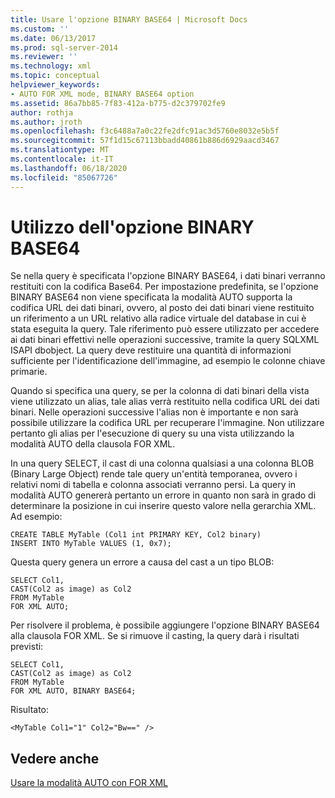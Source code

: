 ```yaml
---
title: Usare l'opzione BINARY BASE64 | Microsoft Docs
ms.custom: ''
ms.date: 06/13/2017
ms.prod: sql-server-2014
ms.reviewer: ''
ms.technology: xml
ms.topic: conceptual
helpviewer_keywords:
- AUTO FOR XML mode, BINARY BASE64 option
ms.assetid: 86a7bb85-7f83-412a-b775-d2c379702fe9
author: rothja
ms.author: jroth
ms.openlocfilehash: f3c6488a7a0c22fe2dfc91ac3d5760e8032e5b5f
ms.sourcegitcommit: 57f1d15c67113bbadd40861b886d6929aacd3467
ms.translationtype: MT
ms.contentlocale: it-IT
ms.lasthandoff: 06/18/2020
ms.locfileid: "85067726"
---
```

# <a name="use-the-binary-base64-option"></a>Utilizzo dell'opzione BINARY BASE64
  Se nella query è specificata l'opzione BINARY BASE64, i dati binari verranno restituiti con la codifica Base64. Per impostazione predefinita, se l'opzione BINARY BASE64 non viene specificata la modalità AUTO supporta la codifica URL dei dati binari, ovvero, al posto dei dati binari viene restituito un riferimento a un URL relativo alla radice virtuale del database in cui è stata eseguita la query. Tale riferimento può essere utilizzato per accedere ai dati binari effettivi nelle operazioni successive, tramite la query SQLXML ISAPI dbobject. La query deve restituire una quantità di informazioni sufficiente per l'identificazione dell'immagine, ad esempio le colonne chiave primarie.  
  
 Quando si specifica una query, se per la colonna di dati binari della vista viene utilizzato un alias, tale alias verrà restituito nella codifica URL dei dati binari. Nelle operazioni successive l'alias non è importante e non sarà possibile utilizzare la codifica URL per recuperare l'immagine. Non utilizzare pertanto gli alias per l'esecuzione di query su una vista utilizzando la modalità AUTO della clausola FOR XML.  
  
 In una query SELECT, il cast di una colonna qualsiasi a una colonna BLOB (Binary Large Object) rende tale query un'entità temporanea, ovvero i relativi nomi di tabella e colonna associati verranno persi. La query in modalità AUTO genererà pertanto un errore in quanto non sarà in grado di determinare la posizione in cui inserire questo valore nella gerarchia XML. Ad esempio:  
  
```  
CREATE TABLE MyTable (Col1 int PRIMARY KEY, Col2 binary)  
INSERT INTO MyTable VALUES (1, 0x7);  
```  
  
 Questa query genera un errore a causa del cast a un tipo BLOB:  
  
```  
SELECT Col1,  
CAST(Col2 as image) as Col2  
FROM MyTable  
FOR XML AUTO;  
```  
  
 Per risolvere il problema, è possibile aggiungere l'opzione BINARY BASE64 alla clausola FOR XML. Se si rimuove il casting, la query darà i risultati previsti:  
  
```  
SELECT Col1,  
CAST(Col2 as image) as Col2  
FROM MyTable  
FOR XML AUTO, BINARY BASE64;  
```  
  
 Risultato:  
  
```  
<MyTable Col1="1" Col2="Bw==" />  
```  
  
## <a name="see-also"></a>Vedere anche  
 [Usare la modalità AUTO con FOR XML](use-auto-mode-with-for-xml.md)  
  
  

